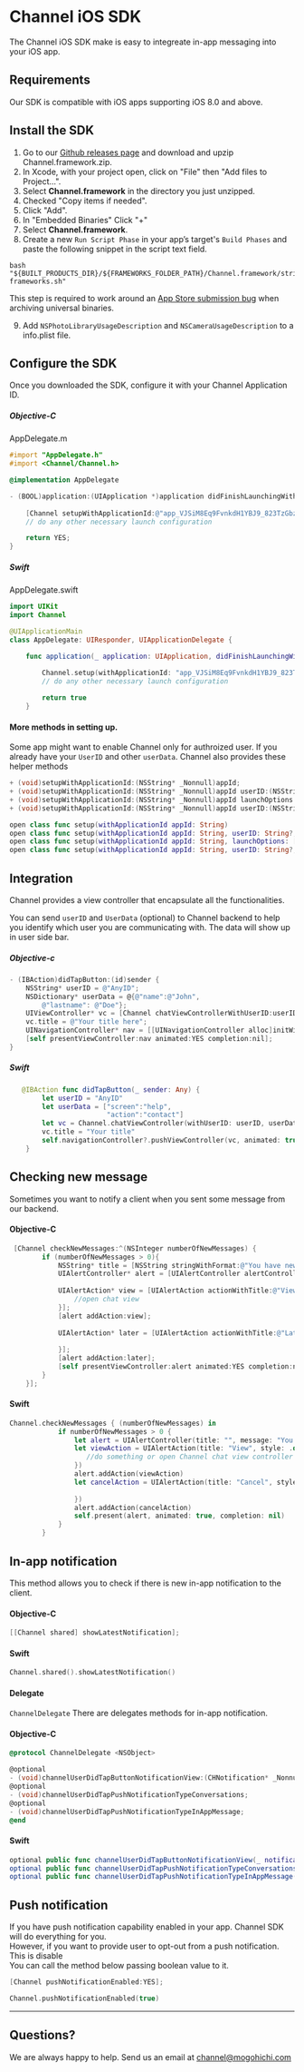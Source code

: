 # Channel iOS SDK

The Channel iOS SDK make is easy to integreate in-app messaging into your iOS app.

## Requirements

Our SDK is compatible with iOS apps supporting iOS 8.0 and above.

## Install the SDK
1. Go to our [Github releases page](https://github.com/Mogohichi/channel-ios-alpha/releases) and download and upzip Channel.framework.zip.
2. In Xcode, with your project open, click on "File" then "Add files to Project...".
3. Select __Channel.framework__ in the directory you just unzipped.
4. Checked "Copy items if needed".
5. Click "Add".
6. In "Embedded Binaries" Click "+"
7. Select __Channel.framework__.
8. Create a new `Run Script Phase` in your app’s target's `Build Phases` and paste the following snippet in the script text field.
```
bash "${BUILT_PRODUCTS_DIR}/${FRAMEWORKS_FOLDER_PATH}/Channel.framework/strip-frameworks.sh"
```
This step is required to work around an [App Store submission bug](http://www.openradar.me/radar?id=6409498411401216) when archiving universal binaries.

9. Add `NSPhotoLibraryUsageDescription` and `NSCameraUsageDescription` to a info.plist file.


## Configure the SDK
Once you downloaded the SDK, configure it with your Channel Application ID.
##### Objective-C
AppDelegate.m
```objective-c
#import "AppDelegate.h"
#import <Channel/Channel.h>

@implementation AppDelegate

- (BOOL)application:(UIApplication *)application didFinishLaunchingWithOptions:(NSDictionary *)launchOptions {
    
    [Channel setupWithApplicationId:@"app_VJSiM8Eq9FvnkdH1YBJ9_823TzGbzI5UOuiHbw6BANk"];
    // do any other necessary launch configuration

    return YES;
}

```

##### Swift
AppDelegate.swift
```swift
import UIKit
import Channel

@UIApplicationMain
class AppDelegate: UIResponder, UIApplicationDelegate {

    func application(_ application: UIApplication, didFinishLaunchingWithOptions launchOptions: [UIApplicationLaunchOptionsKey: Any]?) -> Bool {
        
        Channel.setup(withApplicationId: "app_VJSiM8Eq9FvnkdH1YBJ9_823TzGbzI5UOuiHbw6BANk")
        // do any other necessary launch configuration

        return true
    }

```

#### More methods in setting up.
Some app might want to enable Channel only for authroized user. If you already have your `UserID` and other `userData`.   Channel also provides these helper methods

```objective-c
+ (void)setupWithApplicationId:(NSString* _Nonnull)appId;
+ (void)setupWithApplicationId:(NSString* _Nonnull)appId userID:(NSString* _Nullable)userID userData:(NSDictionary* _Nullable)userData;
+ (void)setupWithApplicationId:(NSString* _Nonnull)appId launchOptions:(NSDictionary* _Nullable)launchOptions;
+ (void)setupWithApplicationId:(NSString* _Nonnull)appId userID:(NSString* _Nullable)userID userData:(NSDictionary* _Nullable)userData launchOptions:(NSDictionary* _Nullable)launchOptions;;
```
```swift
open class func setup(withApplicationId appId: String)
open class func setup(withApplicationId appId: String, userID: String?, userData: [AnyHashable : Any]?)
open class func setup(withApplicationId appId: String, launchOptions: [AnyHashable : Any]? = nil)
open class func setup(withApplicationId appId: String, userID: String?, userData: [AnyHashable : Any]?, launchOptions: [AnyHashable : Any]? = nil)
```

## Integration
Channel provides a view controller that encapsulate all the functionalities.

You can send `userID` and `UserData` (optional) to Channel backend to help you identify which user you are communicating with.
The data will show up in user side bar.

##### Objective-c
```objective-c
- (IBAction)didTapButton:(id)sender {
    NSString* userID = @"AnyID";
    NSDictionary* userData = @{@"name":@"John",
        @"lastname": @"Doe"};
    UIViewController* vc = [Channel chatViewControllerWithUserID:userID userData:userData];
    vc.title = @"Your title here";
    UINavigationController* nav = [[UINavigationController alloc]initWithRootViewController:vc];
    [self presentViewController:nav animated:YES completion:nil];
}
```

##### Swift
```swift
   @IBAction func didTapButton(_ sender: Any) {
        let userID = "AnyID"
        let userData = ["screen":"help",
                        "action":"contact"]
        let vc = Channel.chatViewController(withUserID: userID, userData: userData)
        vc.title = "Your title"
        self.navigationController?.pushViewController(vc, animated: true)
    }
```

## Checking new message
Sometimes you want to notify a client when you sent some message from our backend.
#### Objective-C
```objective-c
 [Channel checkNewMessages:^(NSInteger numberOfNewMessages) {
        if (numberOfNewMessages > 0){
            NSString* title = [NSString stringWithFormat:@"You have new %ld messages",numberOfNewMessages];
            UIAlertController* alert = [UIAlertController alertControllerWithTitle:title message:nil preferredStyle:UIAlertControllerStyleAlert];
            
            UIAlertAction* view = [UIAlertAction actionWithTitle:@"View" style:UIAlertActionStyleDefault handler:^(UIAlertAction * _Nonnull action) {
                //open chat view 
            }];
            [alert addAction:view];
        
            UIAlertAction* later = [UIAlertAction actionWithTitle:@"Later" style:UIAlertActionStyleCancel handler:^(UIAlertAction * _Nonnull action) {
                
            }];
            [alert addAction:later];
            [self presentViewController:alert animated:YES completion:nil];
        }
    }];
```

#### Swift
```swift
Channel.checkNewMessages { (numberOfNewMessages) in
            if numberOfNewMessages > 0 {
                let alert = UIAlertController(title: "", message: "You have \(numberOfNewMessages) new mesage", preferredStyle: .alert)
                let viewAction = UIAlertAction(title: "View", style: .default, handler: { (_) in
                   //do something or open Channel chat view controller
                })
                alert.addAction(viewAction)
                let cancelAction = UIAlertAction(title: "Cancel", style: .cancel, handler: { (_) in
                   
                })
                alert.addAction(cancelAction)
                self.present(alert, animated: true, completion: nil)
            }
        }
```

## In-app notification
This method allows you to check if there is new in-app notification to the client.

#### Objective-C
```objective-c
[[Channel shared] showLatestNotification];
```
#### Swift
```swift
Channel.shared().showLatestNotification()
```

#### Delegate 
```ChannelDelegate```
There are delegates methods for in-app notification.

#### Objective-C
```objective-c
@protocol ChannelDelegate <NSObject>

@optional
- (void)channelUserDidTapButtonNotificationView:(CHNotification* _Nonnull)notification button:(CHNotificationButton* _Nonnull)button;
@optional
- (void)channelUserDidTapPushNotificationTypeConversations;
@optional
- (void)channelUserDidTapPushNotificationTypeInAppMessage;
@end

```

#### Swift
```swift
optional public func channelUserDidTapButtonNotificationView(_ notification: CHNotification, button: CHNotificationButton)
optional public func channelUserDidTapPushNotificationTypeConversations()
optional public func channelUserDidTapPushNotificationTypeInAppMessage()
```

## Push notification
If you have push notification capability enabled in your app. Channel SDK will do everything for you.  
However, if you want to provide user to opt-out from a push notification. This is disable   
You can call the method below passing boolean value to it.
```objective-c
[Channel pushNotificationEnabled:YES];
```
```swift
Channel.pushNotificationEnabled(true)
```


---
## Questions?
We are always happy to help. Send us an email at channel@mogohichi.com
